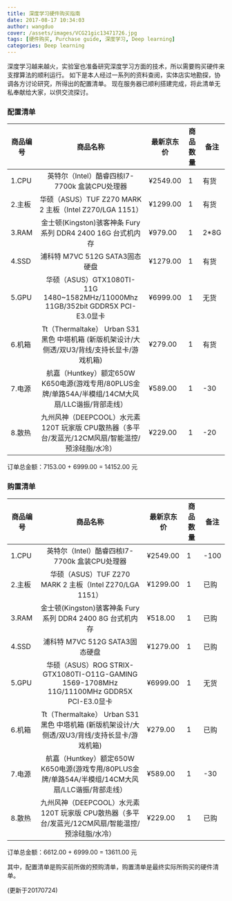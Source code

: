 ```yaml
---
title: 深度学习硬件购买指南
date: 2017-08-17 10:34:03
author: wangduo
cover: /assets/images/VCG21gic13471726.jpg
tags: [硬件购买, Purchase guide, 深度学习, Deep learning]
categories: Deep learning
---
```


深度学习越来越火，实验室也准备研究深度学习方面的技术，所以需要购买硬件来支撑算法的顺利运行。
如下是本人经过一系列的资料查阅，实体店实地勘探，协调各方讨论研究，所得出的配置清单。
现在服务器已顺利搭建完成，将此清单无私奉献给大家，以供交流探讨。

### 配置清单

| 商品编号 | 商品名称 | 最新京东价 | 商品数量 | 备注 | 
|---- | :-------------: | ---- | ---- | ---- | 
| 1.CPU | 英特尔（Intel）酷睿四核I7-7700k 盒装CPU处理器 | ¥2549.00 | 1 | 有货
| 2.主板 | 华硕（ASUS）TUF Z270 MARK 2 主板（Intel Z270/LGA 1151） | ¥1299.00 | 1 | 有货 | 
| 3.RAM | 金士顿(Kingston)骇客神条 Fury系列 DDR4 2400 16G 台式机内存 | ¥979.00 | 1 | 2*8G | 
| 4.SSD | 浦科特 M7VC 512G SATA3固态硬盘 | ¥1279.00 | 1 | 有货 | 
| 5.GPU | 华硕（ASUS）GTX1080TI-11G 1480~1582MHz/11000Mhz 11GB/352bit GDDR5X PCI-E3.0显卡 | ¥6999.00 | 1 | 无货 | 
| 6.机箱 | Tt（Thermaltake） Urban S31 黑色 中塔机箱 (新版机架设计/大侧透/双U3/背线/支持长显卡/游戏机箱) | ¥279.00 | 1 | 有货 | 
| 7.电源 | 航嘉（Huntkey）额定650W K650电源(游戏专用/80PLUS金牌/单路54A/半模组/14CM大风扇/LLC谐振/背部走线） | ¥589.00 | 1 | -30 | 
| 8.散热 | 九州风神（DEEPCOOL）水元素 120T 玩家版 CPU散热器（多平台/发蓝光/12CM风扇/智能温控/预涂硅脂/水冷） | ¥229.00 | 1 | -20 | 
				
订单总金额：7153.00 + 6999.00 = 14152.00 元

### 购置清单

| 商品编号 | 商品名称 | 最新京东价 | 商品数量 | 备注 | 
|---- | :-------------: | ---- | ---- | ---- | 
| 1.CPU | 英特尔（Intel）酷睿四核I7-7700k 盒装CPU处理器 | ¥2549.00 | 1 | -100 | 
| 2.主板 | 华硕（ASUS）TUF Z270 MARK 2 主板（Intel Z270/LGA 1151） | ¥1299.00 | 1 | 已购 | 
| 3.RAM | 金士顿(Kingston)骇客神条 Fury系列 DDR4 2400 8G 台式机内存 | ¥518.00 | 1 | 已购 | 
| 4.SSD | 浦科特 M7VC 512G SATA3固态硬盘 | ¥1279.00 | 1 | 已购 | 
| 5.GPU | 华硕（ASUS）ROG STRIX-GTX1080TI-O11G-GAMING 1569-1708MHz 11G/11100MHz GDDR5X PCI-E3.0显卡 | ¥6999.00 | 1 | 无货 | 
| 6.机箱 | Tt（Thermaltake） Urban S31 黑色 中塔机箱 (新版机架设计/大侧透/双U3/背线/支持长显卡/游戏机箱) | ¥279.00 | 1 | 已购 | 
| 7.电源 | 航嘉（Huntkey）额定650W K650电源(游戏专用/80PLUS金牌/单路54A/半模组/14CM大风扇/LLC谐振/背部走线） | ¥589.00 | 1 | -30 | 
| 8.散热 | 九州风神（DEEPCOOL）水元素 120T 玩家版 CPU散热器（多平台/发蓝光/12CM风扇/智能温控/预涂硅脂/水冷） | ¥229.00 | 1 | 已购 | 
				
订单总金额：6612.00 + 6999.00 = 13611.00 元

其中，配置清单是购买前所做的预购清单，购置清单是最终实际所购买的硬件清单。

(更新于20170724)
